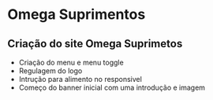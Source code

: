 # Omega Suprimentos

## Criação do site Omega Suprimetos

- Criação do menu e menu toggle
- Regulagem do logo 
- Intrução para alimento no responsivel
- Começo do banner inicial com uma introdução e imagem
